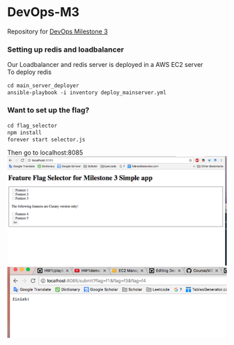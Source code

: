# DevOps-M3
Repository for [DevOps Milestone 3](https://github.com/CSC-DevOps/Course/blob/master/Project/M3.md)  

### Setting up redis and loadbalancer
Our Loadbalancer and redis server is deployed in a AWS EC2 server  
To deploy redis
```
cd main_server_deployer
ansible-playbook -i inventory deploy_mainserver.yml
```

### Want to set up the flag?
```
cd flag_selector
npm install
forever start selector.js
```
Then go to localhost:8085  
![flag](README_img/flag.png)
![flag2](README_img/flag_done.png)
